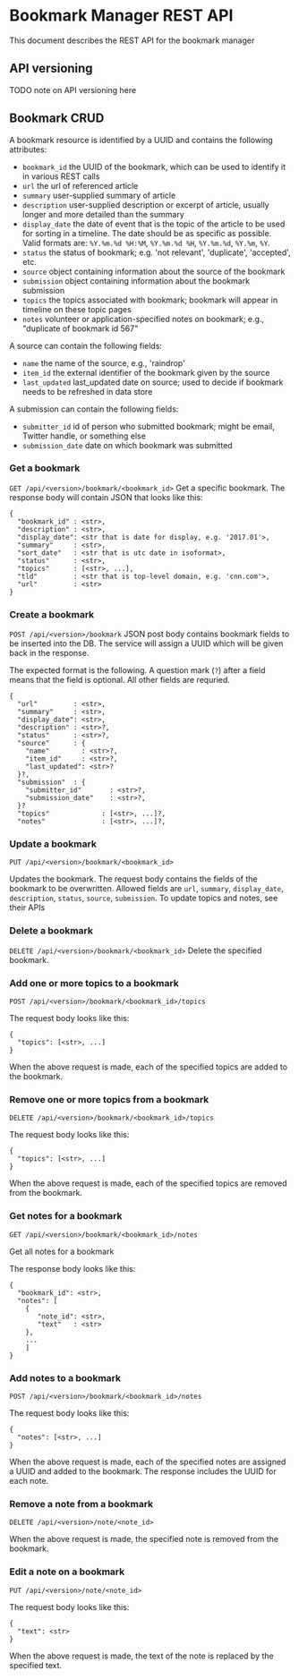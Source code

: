 # Bookmark Manager REST API

This document describes the REST API for the bookmark manager

## API versioning

TODO note on API versioning here

## Bookmark CRUD

A bookmark resource is identified by a UUID and contains the following attributes:

- `bookmark_id` the UUID of the bookmark, which can be used to identify it in various REST calls
- `url` the url of referenced article
- `summary` user-supplied summary of article
- `description` user-supplied description or excerpt of article, usually longer and more detailed than the summary
- `display_date` the date of event that is the topic of the article to be used for sorting in a timeline. The date
should be as specific as possible. Valid formats are: `%Y.%m.%d %H:%M`, `%Y.%m.%d %H`, `%Y.%m.%d`, `%Y.%m`, `%Y`.
- `status` the status of bookmark; e.g. 'not relevant', 'duplicate', 'accepted', etc.
- `source` object containing information about the source of the bookmark
- `submission` object containing information about the bookmark submission 
- `topics` the topics associated with bookmark; bookmark will appear in timeline on these topic pages
- `notes` volunteer or application-specified notes on bookmark; e.g., "duplicate of bookmark id 567" 

A source can contain the following fields:
- `name` the name of the source, e.g., 'raindrop'
- `item_id` the external identifier of the bookmark given by the source
- `last_updated` last_updated date on source; used to decide if bookmark needs to be refreshed in data store

A submission can contain the following fields:
- `submitter_id` id of person who submitted bookmark; might be email, Twitter handle, or something else
- `submission_date` date on which bookmark was submitted

### Get a bookmark
 
`GET /api/<version>/bookmark/<bookmark_id>`
Get a specific bookmark. The response body will contain JSON that looks like this:
```
{
  "bookmark_id" : <str>,
  "description" : <str>,
  "display_date": <str that is date for display, e.g. '2017.01'>,
  "summary"     : <str>,
  "sort_date"   : <str that is utc date in isoformat>,
  "status"      : <str>,
  "topics"      : [<str>, ...],
  "tld"         : <str that is top-level domain, e.g. 'cnn.com'>,
  "url"         : <str>
}
```

### Create a bookmark

`POST /api/<version>/bookmark`
JSON post body contains bookmark fields to be inserted into the DB. The service will assign a UUID which will be given back in the response.

The expected format
is the following. A question mark (`?`) after a field means that the field is optional. All other fields are requried.

```
{
  "url"         : <str>,
  "summary"     : <str>,
  "display_date": <str>,  
  "description" : <str>?,
  "status"      : <str>?,
  "source"      : {
    "name"        : <str>?,
    "item_id"     : <str>?,
    "last_updated": <str>?
  }?,
  "submission"  : {
    "submitter_id"       : <str>?,
    "submission_date"    : <str>?,
  }?
  "topics"             : [<str>, ...]?,
  "notes"              : [<str>, ...]?,
```


### Update a bookmark

`PUT /api/<version>/bookmark/<bookmark_id>`

Updates the bookmark. The request body contains the fields of the bookmark to be overwritten. Allowed fields
are `url`, `summary`, `display_date`, `description`, `status`, `source`, `submission`. To update topics and notes, 
see their APIs

### Delete a bookmark

`DELETE /api/<version>/bookmark/<bookmark_id>`
Delete the specified bookmark.

### Add one or more topics to a bookmark

`POST /api/<version>/bookmark/<bookmark_id>/topics`

The request body looks like this:
```
{
  "topics": [<str>, ...]
}
```

When the above request is made, each of the specified topics are added to the bookmark.

### Remove one or more topics from a bookmark

`DELETE /api/<version>/bookmark/<bookmark_id>/topics`

The request body looks like this:
```
{
  "topics": [<str>, ...]
}
```

When the above request is made, each of the specified topics are removed from the bookmark.

### Get notes for a bookmark

`GET /api/<version>/bookmark/<bookmark_id>/notes`

Get all notes for a bookmark

The response body looks like this:
```
{
  "bookmark_id": <str>,
  "notes": [
    {
       "note_id": <str>,
       "text"   : <str>
    }, 
    ...
    ]
}
```


### Add notes to a bookmark

`POST /api/<version>/bookmark/<bookmark_id>/notes`

The request body looks like this:
```
{
  "notes": [<str>, ...]
}
```

When the above request is made, each of the specified notes are assigned a UUID and added to the bookmark. The response
includes the UUID for each note.

### Remove a note from a bookmark

`DELETE /api/<version>/note/<note_id>`

When the above request is made, the specified note is removed from the bookmark.

### Edit a note on a bookmark

`PUT /api/<version>/note/<note_id>`

The request body looks like this:
```
{
  "text": <str>
}
```

When the above request is made, the text of the note is replaced by the specified text.
